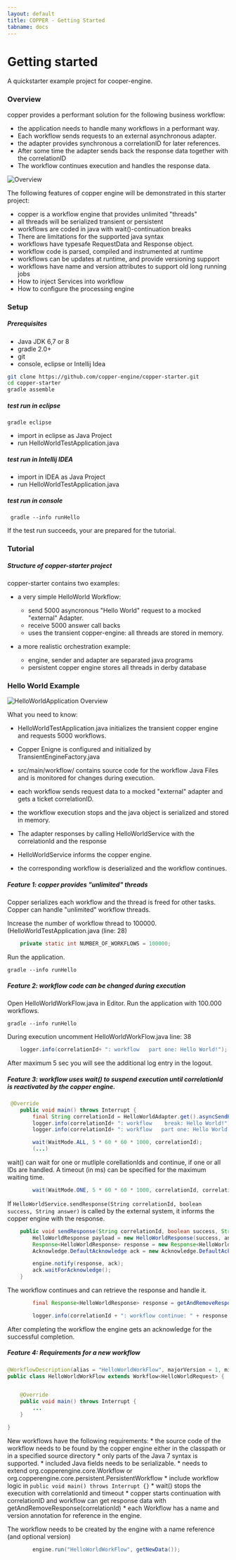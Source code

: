 ```yaml
---
layout: default
title: COPPER - Getting Started
tabname: docs
---
```


Getting started
=================

A quickstarter example project for cooper-engine.

### Overview

copper provides a performant solution for the following business workflow:

- the application needs to handle many workflows in a performant way.
- Each workflow sends requests to an external asynchronous adapter. 
- the adapter provides synchronous a correlationID for later references.
- After some time the adapter sends back the response data together with the correlationID
- The workflow continues execution and handles the response data.

![Overview](/images/gs-copper-overview.png)

The following features of copper engine will be demonstrated in this starter project:

- copper is a workflow engine that provides unlimited "threads" 
- all threads will be serialized transient or persistent
- workflows are coded in java with wait()-continuation breaks
- There are limitations for the supported java syntax
- workflows have typesafe RequestData and Response object.
- workflow code is parsed, compiled and instrumented at runtime
- workflows can be updates at runtime, and provide versioning support
- workflows have name and version attributes to support old long running jobs
- How to inject Services into workflow
- How to configure the processing engine

### Setup

##### Prerequisites

- Java JDK 6,7 or 8 
- gradle 2.0+
- git
- console, eclipse or Intellij Idea

```sh
git clone https://github.com/copper-engine/copper-starter.git
cd copper-starter
gradle assemble
```

##### test run in eclipse

	gradle eclipse

- import in eclipse as Java Project
- run HelloWorldTestApplication.java

##### test run in Intellij IDEA

- import in IDEA as Java Project
- run HelloWorldTestApplication.java

##### test run in console
	 gradle --info runHello

If the test run succeeds, your are prepared for the tutorial.

### Tutorial

##### Structure of copper-starter project

copper-starter contains two examples:

- a very simple HelloWorld Workflow:
	- send 5000 asyncronous "Hello World" request to a mocked "external" Adapter.
	- receive 5000 answer call backs
	- uses the transient copper-engine: all threads are stored in memory.

- a more realistic orchestration example:
    - engine, sender and adapter are separated java programs
    - persistent copper engine stores all threads in derby database

### Hello World Example

![HelloWorldApplication Overview](/images/gs-copper1.png)

What you need to know:

- HelloWorldTestApplication.java initializes the transient copper engine and requests 5000 workflows. 
- Copper Enigne is configured and initialized by TransientEngineFactory.java
- src/main/workflow/ contains source code for the workflow Java Files and is monitored for changes during execution.

- each workflow sends request data to a mocked "external" adapter and gets a ticket correlationID.
- the workflow execution stops and the java object is serialized and stored in memory.
- The adapter responses by calling HelloWorldService with the correlationId and the response
- HelloWorldService informs the copper engine.
- the corresponding workflow is deserialized and the workflow continues.




##### Feature 1: copper provides "unlimited" threads

Copper serializes each workflow and the thread is freed for other tasks. Copper can handle "unlimited" workflow threads.

Increase the number of workflow thread to 100000. (HelloWorldTestApplication.java (line: 28)

```Java
	private static int NUMBER_OF_WORKFLOWS = 100000;
```

Run the application.

	gradle --info runHello


##### Feature 2: workflow code can be changed during execution

Open HelloWorldWorkFlow.java in Editor.
Run the application with 100.000 workflows.
	
	gradle --info runHello

During execution uncomment HelloWorldWorkFlow.java line: 38
```Java
	logger.info(correlationId+ ": workflow   part one: Hello World!");
```

After maximum 5 sec you will see the additional log entry in the logout.

##### Feature 3: workflow uses wait() to suspend execution until correlationId is reactivated by the copper engine.

```Java
 @Override
    public void main() throws Interrupt {
        final String correlationId = HelloWorldAdapter.get().asyncSendHelloWorld(getData());
        logger.info(correlationId+ ": workflow    break: Hello World!");
        logger.info(correlationId+ ": workflow   part one: Hello World!");

        wait(WaitMode.ALL, 5 * 60 * 60 * 1000, correlationId);
        (...)
```

wait() can wait for one or mutliple corellationIds and continue, if one or all IDs are handled.
A timeout (in ms) can be specified for the maximum waiting time.

```Java
        wait(WaitMode.ONE, 5 * 60 * 60 * 1000, correlationId, correlationId2, correlationId3);
```

If  `HelloWorldService.sendResponse(String correlationId, boolean success, String answer)` is called by the external system, it informs the copper engine with the response.

```Java
    public void sendResponse(String correlationId, boolean success, String answer) {
        HelloWorldResponse payload = new HelloWorldResponse(success, answer);
        Response<HelloWorldResponse> response = new Response<HelloWorldResponse>(correlationId, payload, null);
        Acknowledge.DefaultAcknowledge ack = new Acknowledge.DefaultAcknowledge();

        engine.notify(response, ack);
        ack.waitForAcknowledge();
    }
```

The workflow continues and can retrieve the response and handle it.
```Java
        final Response<HelloWorldResponse> response = getAndRemoveResponse(correlationId);

        logger.info(correlationId + ": workflow continue: " + response.getResponse().getAnswer());
```
After completing the workflow the engine gets an acknowledge for the successful completion.

##### Feature 4: Requirements for a new workflow

```Java
@WorkflowDescription(alias = "HelloWorldWorkFlow", majorVersion = 1, minorVersion = 0, patchLevelVersion = 0)
public class HelloWorldWorkFlow extends Workflow<HelloWorldRequest> {


    @Override
    public void main() throws Interrupt {
    	...
    }

}
```

New workflows have the following requirements:
	* the source code of the workflow needs to be found by the copper engine either in the classpath or in a specified source directory
	* only parts of the Java 7 syntax is supported.
	* included Java fields needs to be serializable.
	* needs to extend org.copperengine.core.Workflow or org.copperengine.core.persistent.PersistentWorkflow
	* include workflow logic in `public void main() throws Interrupt {}`
	* wait() stops the execution with correlationId and timeout
	* copper starts continuation with correlationID and workflow can get response data with getAndRemoveResponse(correlationId)
	* each Workflow has a name and version annotation for reference in the engine.

The workflow needs to be created by the engine with a name reference (and optional version)

```Java
        engine.run("HelloWorldWorkFlow", getNewData());
```



